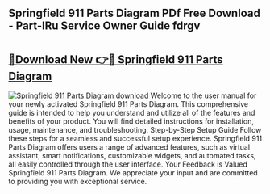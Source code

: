 ## Springfield 911 Parts Diagram PDf Free Download - Part-lRu Service Owner Guide fdrgv

# <h2><a href="http://dfndoc6.blite.top/?on=Springfield+911+Parts+Diagram">🔗Download New 👉🔴 Springfield 911 Parts Diagram</a></h2>

[![Springfield 911 Parts Diagram download](https://i.imgur.com/lujVjoI.png)](http://dfndoc6.blite.top/?on=Springfield+911+Parts+Diagram)
Welcome to the user manual for your newly activated Springfield 911 Parts Diagram. This comprehensive guide is intended to help you understand and utilize all of the features and benefits of your product. You will find detailed instructions for installation, usage, maintenance, and troubleshooting. Step-by-Step Setup Guide Follow these steps for a seamless and successful setup experience. Springfield 911 Parts Diagram offers users a range of advanced features, such as virtual assistant, smart notifications, customizable widgets, and automated tasks, all easily controlled through the user interface. Your Feedback is Valued Springfield 911 Parts Diagram. We appreciate your input and are committed to providing you with exceptional service.
